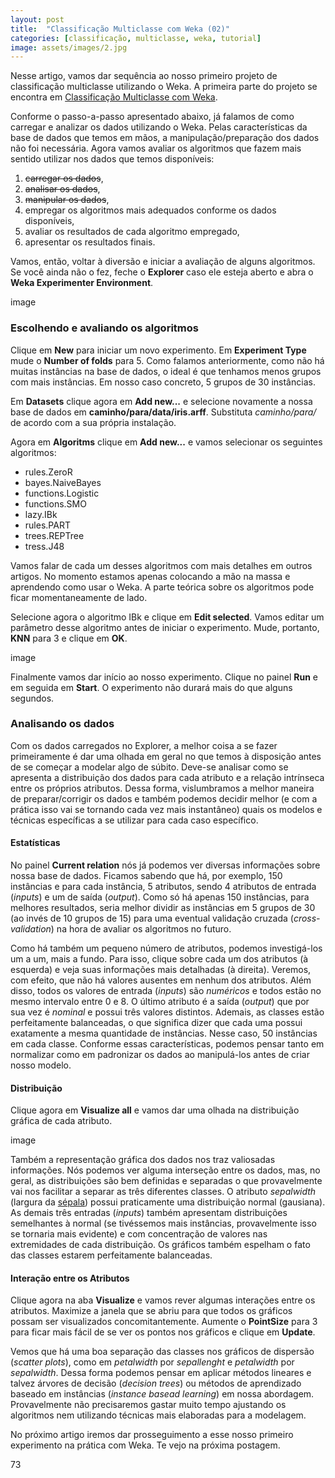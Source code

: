 ```yaml
---
layout: post
title:  "Classificação Multiclasse com Weka (02)"
categories: [classificação, multiclasse, weka, tutorial]
image: assets/images/2.jpg
---
```

Nesse artigo, vamos dar sequência ao nosso primeiro projeto de classificação multiclasse utilizando o Weka. A primeira parte do projeto se encontra em [Classificação Multiclasse com Weka](https://ml.bahien.se/multiclass-classification-with-weka).

Conforme o passo-a-passo apresentado abaixo, já falamos de como carregar e analizar os dados utilizando o Weka. Pelas características da base de dados que temos em mãos, a manipulação/preparação dos dados não foi necessária. Agora vamos avaliar os algoritmos que fazem mais sentido utilizar nos dados que temos disponíveis:

  1. ~~carregar os dados~~,  
  2. ~~analisar os dados~~,  
  3. ~~manipular os dados~~,  
  4. empregar os algoritmos mais adequados conforme os dados disponíveis,  
  5. avaliar os resultados de cada algoritmo empregado,  
  6. apresentar os resultados finais.

Vamos, então, voltar à diversão e iniciar a avaliação de alguns algoritmos. Se você ainda não o fez, feche o **Explorer** caso ele esteja aberto e abra o **Weka Experimenter Environment**.

image



### Escolhendo e avaliando os algoritmos
Clique em **New** para iniciar um novo experimento. Em **Experiment Type** mude o **Number of folds** para 5. Como falamos anteriormente, como não há muitas instâncias na base de dados, o ideal é que tenhamos menos grupos com mais instâncias. Em nosso caso concreto, 5 grupos de 30 instâncias.

Em **Datasets** clique agora em **Add new...** e selecione novamente a nossa base de dados em **caminho/para/data/iris.arff**. Substituta *caminho/para/* de acordo com a sua própria instalação.

Agora em **Algoritms** clique em **Add new...** e vamos selecionar os seguintes algoritmos:

- rules.ZeroR  
- bayes.NaiveBayes  
- functions.Logistic  
- functions.SMO  
- lazy.IBk  
- rules.PART  
- trees.REPTree  
- tress.J48  

Vamos falar de cada um desses algoritmos com mais detalhes em outros artigos. No momento estamos apenas colocando a mão na massa e aprendendo como usar o Weka. A parte teórica sobre os algoritmos pode ficar momentaneamente de lado.

Selecione agora o algoritmo IBk e clique em **Edit selected**. Vamos editar um parâmetro desse algoritmo antes de iniciar o experimento. Mude, portanto, **KNN** para 3 e clique em **OK**. 

image

Finalmente vamos dar início ao nosso experimento. Clique no painel **Run** e em seguida em **Start**. O experimento não durará mais do que alguns segundos.



### Analisando os dados
Com os dados carregados no Explorer, a melhor coisa a se fazer primeiramente é dar uma olhada em geral no que temos à disposição antes de se começar a modelar algo de súbito. Deve-se analisar como se apresenta a distribuição dos dados para cada atributo e a relação intrínseca entre os próprios atributos. Dessa forma, vislumbramos a melhor maneira de preparar/corrigir os dados e também podemos decidir melhor (e com a prática isso vai se tornando cada vez mais instantâneo) quais os modelos e técnicas específicas a se utilizar para cada caso específico.

#### Estatísticas
No painel **Current relation** nós já podemos ver diversas informações sobre nossa base de dados. Ficamos sabendo que há, por exemplo, 150 instâncias e para cada instância, 5 atributos, sendo 4 atributos de entrada (*inputs*) e um de saída (*output*). Como só há apenas 150 instâncias, para melhores resultados, seria melhor dividir as instâncias em 5 grupos de 30 (ao invés de 10 grupos de 15) para uma eventual validação cruzada (*cross-validation*) na hora de avaliar os algoritmos no futuro.

Como há também um pequeno número de atributos, podemos investigá-los um a um, mais a fundo. Para isso, clique sobre cada um dos atributos (à esquerda) e veja suas informações mais detalhadas (à direita). Veremos, com efeito, que não há valores ausentes em nenhum dos atributos. Além disso, todos os valores de entrada (*inputs*) são *numéricos* e todos estão no mesmo intervalo entre 0 e 8. O último atributo é a saída (*output*) que por sua vez é *nominal* e possui três valores distintos. Ademais, as classes estão perfeitamente balanceadas, o que significa dizer que cada uma possui exatamente a mesma quantidade de instâncias. Nesse caso, 50 instâncias em cada classe. Conforme essas características, podemos pensar tanto em normalizar como em padronizar os dados ao manipulá-los antes de criar nosso modelo.

#### Distribuição
Clique agora em **Visualize all** e vamos dar uma olhada na distribuição gráfica de cada atributo.

image

Também a representação gráfica dos dados nos traz valiosadas informações. Nós podemos ver alguma interseção entre os dados, mas, no geral, as distribuições são bem definidas e separadas o que provavelmente vai nos facilitar a separar as três diferentes classes. O atributo *sepalwidth* (largura da [sépala](https://pt.wikipedia.org/wiki/S%C3%A9pala)) possui praticamente uma distribuição normal (gausiana). As demais três entradas (*inputs*) também apresentam distribuições semelhantes à normal (se tivéssemos mais instâncias, provavelmente isso se tornaria mais evidente) e com concentração de valores nas extremidades de cada distribuição. Os gráficos também espelham o fato das classes estarem perfeitamente balanceadas.

#### Interação entre os Atributos
Clique agora na aba **Visualize** e vamos rever algumas interações entre os atributos. Maximize a janela que se abriu para que todos os gráficos possam ser visualizados concomitantemente. Aumente o **PointSize** para 3 para ficar mais fácil de se ver os pontos nos gráficos e clique em **Update**.

Vemos que há uma boa separação das classes nos gráficos de dispersão (*scatter plots*), como em *petalwidth* por *sepallenght* e *petalwidth* por *sepalwidth*. Dessa forma podemos pensar em aplicar métodos lineares e talvez árvores de decisão (*decision trees*) ou métodos de aprendizado baseado em instâncias (*instance basead learning*) em nossa abordagem. Provavelmente não precisaremos gastar muito tempo ajustando os algoritmos nem utilizando técnicas mais elaboradas para a modelagem.

No próximo artigo iremos dar prosseguimento a esse nosso primeiro experimento na prática com Weka. Te vejo na próxima postagem.

73